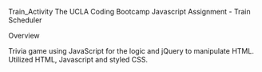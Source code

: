Train_Activity
The UCLA Coding Bootcamp
Javascript Assignment - Train Scheduler

Overview

Trivia game using JavaScript for the logic and jQuery to manipulate HTML.  Utilized HTML, Javascript and styled CSS.